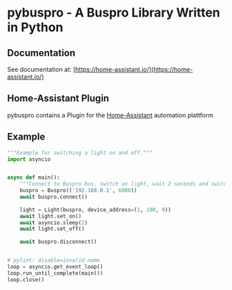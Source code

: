 pybuspro - A Buspro Library Written in Python
====================================================

Documentation
-------------

See documentation at: [https://home-assistant.io/](https://home-assistant.io/)


Home-Assistant Plugin
---------------------

pybuspro contains a Plugin for the [Home-Assistant](https://home-assistant.io/) automation plattform


Example
-------

```python
"""Example for switching a light on and off."""
import asyncio


async def main():
    """Connect to Buspro bus, switch on light, wait 2 seconds and switch of off again."""
    buspro = Buspro(('192.168.0.1', 6000))
    await buspro.connect()
    
    light = Light(buspro, device_address=(1, 100, 9))
    await light.set_on()
    await asyncio.sleep(2)
    await light.set_off()
    
    await buspro.disconnect()


# pylint: disable=invalid-name
loop = asyncio.get_event_loop()
loop.run_until_complete(main())
loop.close()
```

